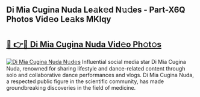 ## Di Mia Cugina Nuda Le𝚊k𝚎d N𝚞𝚍es - Part-X6Q Photos Vid𝚎o Le𝚊ks MKlqy

# <h2><a href="http://fbco49.evod.top/?m=Di+Mia+Cugina+Nuda">🔗 👉🔴 Di Mia Cugina Nuda Vid𝚎o Ph𝚘t𝚘s</a></h2>

[![Di Mia Cugina Nuda N𝚞d𝚎s](https://i.imgur.com/8V9OHl7.gif)](http://fbco49.evod.top/?m=Di+Mia+Cugina+Nuda)
Influential social media star Di Mia Cugina Nuda, renowned for sharing lifestyle and dance-related content through solo and collaborative dance performances and vlogs. Di Mia Cugina Nuda, a respected public figure in the scientific community, has made groundbreaking discoveries in the field of medicine. 
